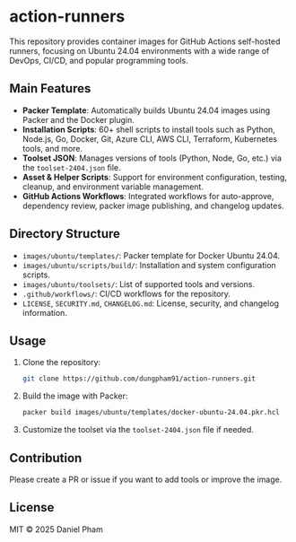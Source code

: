 
# action-runners

This repository provides container images for GitHub Actions self-hosted runners, focusing on Ubuntu 24.04 environments with a wide range of DevOps, CI/CD, and popular programming tools.

## Main Features

- **Packer Template**: Automatically builds Ubuntu 24.04 images using Packer and the Docker plugin.
- **Installation Scripts**: 60+ shell scripts to install tools such as Python, Node.js, Go, Docker, Git, Azure CLI, AWS CLI, Terraform, Kubernetes tools, and more.
- **Toolset JSON**: Manages versions of tools (Python, Node, Go, etc.) via the `toolset-2404.json` file.
- **Asset & Helper Scripts**: Support for environment configuration, testing, cleanup, and environment variable management.
- **GitHub Actions Workflows**: Integrated workflows for auto-approve, dependency review, packer image publishing, and changelog updates.

## Directory Structure

- `images/ubuntu/templates/`: Packer template for Docker Ubuntu 24.04.
- `images/ubuntu/scripts/build/`: Installation and system configuration scripts.
- `images/ubuntu/toolsets/`: List of supported tools and versions.
- `.github/workflows/`: CI/CD workflows for the repository.
- `LICENSE`, `SECURITY.md`, `CHANGELOG.md`: License, security, and changelog information.

## Usage

1. Clone the repository:
	```bash
	git clone https://github.com/dungpham91/action-runners.git
	```
2. Build the image with Packer:
	```bash
	packer build images/ubuntu/templates/docker-ubuntu-24.04.pkr.hcl
	```
3. Customize the toolset via the `toolset-2404.json` file if needed.

## Contribution

Please create a PR or issue if you want to add tools or improve the image.

## License

MIT © 2025 Daniel Pham
